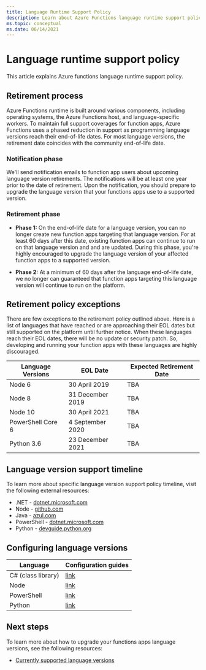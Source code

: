 ```yaml
---
title: Language Runtime Support Policy
description: Learn about Azure Functions language runtime support policy 
ms.topic: conceptual
ms.date: 06/14/2021
---
```


# Language runtime support policy

This article explains Azure functions language runtime support policy. 

## Retirement process

Azure Functions runtime is built around various components, including operating systems, the Azure Functions host, and language-specific workers. To maintain full support coverages for function apps, Azure Functions uses a phased reduction in support as programming language versions reach their end-of-life dates. For most language versions, the retirement date coincides with the community end-of-life date. 

### Notification phase

We'll send notification emails to function app users about upcoming language version retirements. The notifications will be at least one year prior to the date of retirement. Upon the notification, you should prepare to upgrade the language version that your functions apps use to a supported version.

### Retirement phase

* __Phase 1:__ On the end-of-life date for a language version, you can no longer create new function apps targeting that language version. For at least 60 days after this date, existing function apps can continue to run on that language version and and are updated. During this phase, you're highly encouraged to upgrade the language version of your affected function apps to a supported version.

* __Phase 2:__ At a minimum of 60 days after the language end-of-life date, we no longer can guaranteed that function apps targeting this language version will continue to run on the platform. 


## Retirement policy exceptions

There are few exceptions to the retirement policy outlined above. Here is a list of languages that have reached or are approaching their EOL dates but still supported on the platform until further notice. When these languages reach their EOL dates, there will be no update or security patch. So, developing and running your function apps with these languages are highly discouraged.

|Language Versions                        |EOL Date         |Expected Retirement Date|
|-----------------------------------------|-----------------|----------------|
|Node 6|30 April 2019|TBA| 
|Node 8|31 December 2019|TBA| 
|Node 10|30 April 2021|TBA| 
|PowerShell Core 6| 4 September 2020|TBA|
|Python 3.6 |23 December 2021|TBA| 
 

## Language version support timeline

To learn more about specific language version support policy timeline, visit the following external resources:
* .NET - [dotnet.microsoft.com](https://dotnet.microsoft.com/platform/support/policy/dotnet-core)
* Node - [github.com](https://github.com/nodejs/Release#release-schedule)
* Java - [azul.com](https://www.azul.com/products/azul-support-roadmap/)
* PowerShell - [dotnet.microsoft.com](/powershell/scripting/powershell-support-lifecycle?view=powershell-7.1&preserve-view=true#powershell-releases-end-of-life)
* Python - [devguide.python.org](https://devguide.python.org/#status-of-python-branches)

## Configuring language versions

|Language                         | Configuration guides         |
|-----------------------------------------|-----------------|
|C# (class library) |[link](./functions-dotnet-class-library.md#supported-versions)|
|Node |[link](./functions-reference-node.md#setting-the-node-version)|
|PowerShell |[link](./functions-reference-powershell.md#changing-the-powershell-version)|
|Python |[link](./functions-reference-python.md#python-version)|
 

## Next steps

To learn more about how to upgrade your functions apps language versions, see the following resources:


+ [Currently supported language versions](./supported-languages.md#languages-by-runtime-version)
